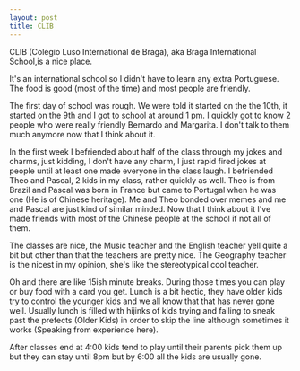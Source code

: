 ```yaml
---
layout: post
title: CLIB
---
```


CLIB (Colegio Luso International de Braga), aka Braga International School,is a nice place. 

It's an international school so I didn't have to learn any extra Portuguese. The food is good (most of the time) and most people are friendly. 

The first day of school was rough. We were told it started on the the 10th, it started on the 9th and I got to school at around 1 pm. I quickly got to know 2 people who were really friendly Bernardo and Margarita. I don't talk to them much anymore now that I think about it. 

In the first week I befriended about half of the class through my jokes and charms, just kidding, I don't have any charm, I just rapid fired jokes at people until at least one made everyone in the class laugh. I befriended Theo and Pascal, 2 kids in my class, rather quickly as well. Theo is from Brazil and Pascal was born in France but came to Portugal when he was one (He is of Chinese heritage). Me and Theo bonded over memes and me and Pascal are just kind of similar minded. Now that I think about it I've made friends with most of the Chinese people at the school if not all of them. 

The classes are nice, the Music teacher and the English teacher yell quite a bit but other than that the teachers are pretty nice. The Geography teacher is the nicest in my opinion, she's like the stereotypical cool teacher. 

Oh and there are like 15ish minute breaks. During those times you can play or buy food with a card you get. Lunch is a bit hectic, they have older kids try to control the younger kids and we all know that that has never gone well. Usually lunch is filled with hijinks of kids trying and failing to sneak past the prefects (Older Kids) in order to skip the line although sometimes it works (Speaking from experience here). 

After classes end at 4:00 kids tend to play until their parents pick them up but they can stay until 8pm but by 6:00 all the kids are usually gone.
